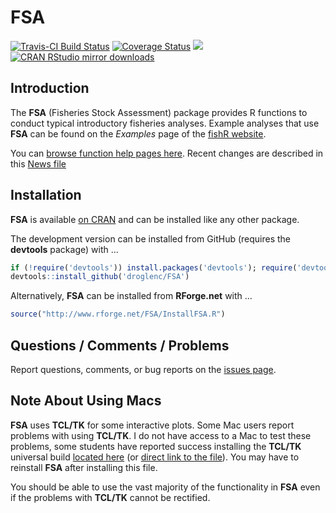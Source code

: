 FSA
===
[![Travis-CI Build Status](https://travis-ci.org/droglenc/FSA.svg?branch=master)](https://travis-ci.org/droglenc/FSA)
[![Coverage Status](https://img.shields.io/coveralls/droglenc/FSA.svg)](https://coveralls.io/r/droglenc/FSA?branch=master)
[![](http://www.r-pkg.org/badges/version/FSA)](http://www.r-pkg.org/pkg/FSA)
[![CRAN RStudio mirror downloads](http://cranlogs.r-pkg.org/badges/FSA)](http://www.r-pkg.org/pkg/FSA)


## Introduction
The **FSA** (Fisheries Stock Assessment) package provides R functions to conduct typical introductory fisheries analyses.  Example analyses that use **FSA** can be found on the *Examples* page of the [fishR website](http://derekogle.com/fishR).

You can [browse function help pages here](http://rforge.net/doc/packages/FSA/00Index.html).  Recent changes are described in this [News file](https://github.com/droglenc/FSA/blob/master/NEWS.md)

## Installation
**FSA** is available [on CRAN](https://cran.r-project.org/web/packages/FSA/index.html) and can be installed like any other package.

The development version can be installed from GitHub (requires the **devtools** package) with ...

```r
if (!require('devtools')) install.packages('devtools'); require('devtools')
devtools::install_github('droglenc/FSA')
```

Alternatively, **FSA** can be installed from **RForge.net** with ...

```r
source("http://www.rforge.net/FSA/InstallFSA.R")
```

## Questions / Comments / Problems

Report questions, comments, or bug reports on the [issues page](https://github.com/droglenc/FSA/issues).

## Note About Using Macs
**FSA** uses **TCL/TK** for some interactive plots.  Some Mac users report problems with using **TCL/TK**.  I do not have access to a Mac to test these problems, some students have reported success installing the **TCL/TK** universal build [located here](http://cran.r-project.org/bin/macosx/tools/) (or [direct link to the file](http://cran.r-project.org/bin/macosx/tools/tcltk-8.5.5-x11.dmg)).  You may have to reinstall **FSA** after installing this file.

You should be able to use the vast majority of the functionality in **FSA** even if the problems with **TCL/TK** cannot be rectified.